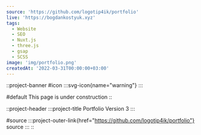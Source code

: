 ```yaml
---
source: 'https://github.com/logotip4ik/portfolio'
live: 'https://bogdankostyuk.xyz'
tags:
  - Website
  - SEO
  - Nuxt.js
  - three.js
  - gsap
  - SCSS
image: 'img/portfolio.png'
createdAt: '2022-03-31T00:00:00+03:00'
---
```


::project-banner
#icon
:::svg-icon{name="warning"}
:::

#default
This page is under construction
::

::project-header
:::project-title
Portfolio Version 3
:::

#source
:::project-outer-link{href="https://github.com/logotip4ik/portfolio"}
source
:::
::
